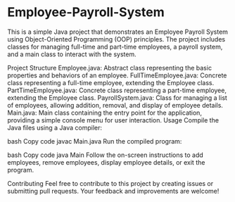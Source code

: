 # Employee-Payroll-System

This is a simple Java project that demonstrates an Employee Payroll System using Object-Oriented Programming (OOP) principles. The project includes classes for managing full-time and part-time employees, a payroll system, and a main class to interact with the system.

Project Structure
Employee.java: Abstract class representing the basic properties and behaviors of an employee.
FullTimeEmployee.java: Concrete class representing a full-time employee, extending the Employee class.
PartTimeEmployee.java: Concrete class representing a part-time employee, extending the Employee class.
PayrollSystem.java: Class for managing a list of employees, allowing addition, removal, and display of employee details.
Main.java: Main class containing the entry point for the application, providing a simple console menu for user interaction.
Usage
Compile the Java files using a Java compiler:

bash
Copy code
javac Main.java
Run the compiled program:

bash
Copy code
java Main
Follow the on-screen instructions to add employees, remove employees, display employee details, or exit the program.

Contributing
Feel free to contribute to this project by creating issues or submitting pull requests. Your feedback and improvements are welcome!
